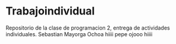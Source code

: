 # Trabajoindividual
Repositorio de la clase de programacion 2, entrega de actividades individuales. Sebastian Mayorga Ochoa
 hiiii
 pepe
 ojooo
 hiiii
